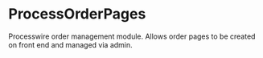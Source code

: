 # ProcessOrderPages
Processwire order management module. Allows order pages to be created on front end and managed via admin.
